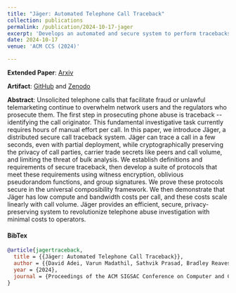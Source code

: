 ```yaml
---
title: "Jäger: Automated Telephone Call Traceback"
collection: publications
permalink: /publication/2024-10-17-jager
excerpt: 'Develops an automated and secure system to perform tracebacks -- an investigative task of identifying the point of origin of illegal robocalls.'
date: 2024-10-17
venue: 'ACM CCS (2024)'

---
```


**Extended Paper**: [Arxiv](https://arxiv.org/abs/2409.02839) 

**Artifact**: [GitHub](https://github.com/wspr-ncsu/jaeger) and [Zenodo](https://zenodo.org/doi/10.5281/zenodo.12733869)


**Abstract**: Unsolicited telephone calls that facilitate fraud or unlawful telemarketing continue to overwhelm network users and the regulators who prosecute them. The first step in prosecuting phone abuse is traceback -- identifying the call originator. This fundamental investigative task currently requires hours of manual effort per call. In this paper, we introduce Jäger, a distributed secure call traceback system. Jäger can trace a call in a few seconds, even with partial deployment, while cryptographically preserving the privacy of call parties, carrier trade secrets like peers and call volume, and limiting the threat of bulk analysis. We establish definitions and requirements of secure traceback, then develop a suite of protocols that meet these requirements using witness encryption, oblivious pseudorandom functions, and group signatures. We prove these protocols secure in the universal composibility framework. We then demonstrate that Jäger has low compute and bandwidth costs per call, and these costs scale linearly with call volume. Jäger provides an efficient, secure, privacy-preserving system to revolutionize telephone abuse investigation with minimal costs to operators. 


#### BibTex

```Bibtex
@article{jagertraceback,
  title = {{Jäger: Automated Telephone Call Traceback}},
  author = {{David Adei, Varun Madathil, Sathvik Prasad, Bradley Reaves, Alessandra Scafuro}},
  year = {2024},
  journal = {Proceedings of the ACM SIGSAC Conference on Computer and Communications Security (ACM CCS)},
}
```